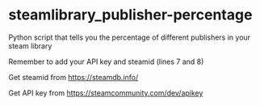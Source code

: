 # steamlibrary_publisher-percentage
Python script that tells you the percentage of different publishers in your steam library

Remember to add your API key and steamid (lines 7 and 8)

Get steamid from https://steamdb.info/

Get API key from https://steamcommunity.com/dev/apikey
